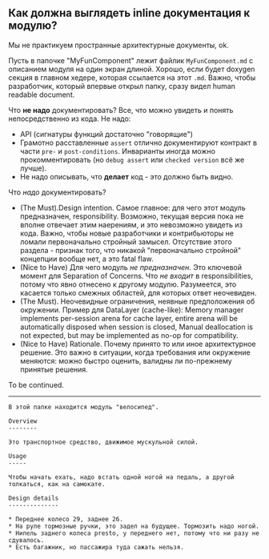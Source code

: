 ## Как должна выглядеть inline документация к модулю?

Мы не практикуем пространные архитектурные документы, ok.

Пусть в папочке "MyFunComponent" лежит файлик `MyFunComponent.md`  с описанием модуля на один экран длиной. Хорошо, если будет 
doxygen секция в главном хедере, которая ссылается на этот `.md`. Важно, чтобы разработчик, который впервые открыл папку, сразу видел human readable document.

Что **не надо** документировать? Все, что можно увидеть и понять непосредственно из кода. Не надо: 

* API (сигнатуры функций достаточно "говорящие")
* Грамотно расставленные `assert` отлично документируют контракт в части `pre-` и `post-conditions`. Инварианты иногда можно прокомментировать (но `debug assert` или `checked version` всё же лучше).
* Не надо описывать, что **делает** код - это должно быть видно.

Что *надо* документировать?

*  (The Must).Design intention. Самое главное: для чего этот модуль предназначен, responsibility.  Возможно, текущая версия пока не вполне отвечает этим наерениям, и это невозможно увидеть из кода. Важно, чтобы новые разработчики и контрибьюторы не ломали первоначально стройный замысел. Отсутствие этого раздела - признак того, что никакой "первоначально стройной" концепции вообще нет, а это fatal flaw.  
* (Nice to Have) Для чего модуль *не предназначен*. Это ключевой момент для Separation of Concerns. Что *не входит*  в responsibilities, потому что явно отнесено к другому модулю. Разумеется, это касается только смежных областей, для которых ответ неочевиден. 
*  (The Must). Неочевидные ограничения, неявные предположения об окружении. Пример для DataLayer (cache-like): Memory manager implements per-session arena for cache layer, entire arena will be automatically disposed when session is closed,  Manual deallocation is not expected, but may be implemented as no-op for compatibility.
* (Nice to Have) Rationale. Почему принято то или иное архитектурное решение. Это важно в ситуации, когда требования или окружение меняются:  можно быстро оценить, валидны ли по-прежнему принятые решения.

To be continued.

---
 
	В этой папке находится модуль "велосипед". 

	Overview
	--------

	Это транспортное средство, движимое мускульной силой.

	Usage
	-----

	Чтобы начать ехать, надо встать одной ногой на педаль, а другой толкаться, как на самокате.

	Design details
	--------------

	* Переднее колесо 29, заднее 26.
	* На руле тормозные ручки, это задел на будущее. Тормозить надо ногой.
	* Нипель заднего колеса presto, у переднего нет, потому что ни разу не сдувалось.
	* Есть багажник, но пассажира туда сажать нельзя.
